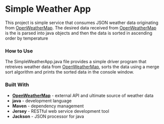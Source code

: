 # Simple Weather App
This project is simple service that consumes JSON weather data originating from [OpenWeatherMap](http://openweathermap.org). 
The desired data received from [OpenWeatherMap](http://openweathermap.org) is the is parsed into java objects and then the data is
sorted in ascending order by temperature

### How to Use
The SimpleWeatherApp.java file provides a simple driver program that retreives weather data from 
[OpenWeatherMap](http://openweathermap.org), sorts the data using a merge sort algorithm and prints the sorted data in the console window.

### Built With
- **[OpenWeatherMap](http://openweathermap.org)** - external API and ultimate source of weather data
- **java** - development language
- **Maven** - dependency management
- **Jersey** - RESTful web service development tool
- **Jackson** - JSON processor for java
